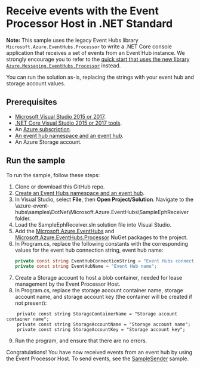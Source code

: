 # Receive events with the Event Processor Host in .NET Standard

**Note:** This sample uses the legacy Event Hubs library `Microsoft.Azure.EventHubs.Processor` to write a .NET Core console application that receives a set of events from an Event Hub instance. We strongly encourage you to refer to the [quick start that uses the new library `Azure.Messaging.EventHubs.Processor`](https://docs.microsoft.com/azure/event-hubs/event-hubs-dotnet-standard-getstarted-send#receive-events) instead.

You can run the solution as-is, replacing the strings with your event hub and storage account values.

## Prerequisites

- [Microsoft Visual Studio 2015 or 2017](http://www.visualstudio.com).
- [.NET Core Visual Studio 2015 or 2017 tools](http://www.microsoft.com/net/core).
- An [Azure subscription](https://azure.microsoft.com/free/).
- [An event hub namespace and an event hub](event-hubs-quickstart-namespace-portal.md).
- An Azure Storage account.

## Run the sample

To run the sample, follow these steps:

1. Clone or download this GitHub repo.
2. [Create an Event Hubs namespace and an event hub](event-hubs-quickstart-namespace-portal.md).
3. In Visual Studio, select **File**, then **Open Project/Solution**. Navigate to the \azure-event-hubs\samples\DotNet\Microsoft.Azure.EventHubs\SampleEphReceiver folder.
4. Load the SampleEphReceiver.sln solution file into Visual Studio.
5. Add the [Microsoft.Azure.EventHubs](https://www.nuget.org/packages/Microsoft.Azure.EventHubs/) and [Microsoft.Azure.EventHubs.Processor](https://www.nuget.org/packages/Microsoft.Azure.EventHubs.Processor/) NuGet packages to the project.
6. In Program.cs, replace the following constants with the corresponding values for the event hub connection string, event hub name:
   ```csharp
   private const string EventHubConnectionString = "Event Hubs connection string";
   private const string EventHubName = "Event Hub name";
   ```
7. Create a Storage account to host a blob container, needed for lease management by the Event Processor Host.
8. In Program.cs, replace the storage account container name, storage account name, and storage account key (the container will be created if not present):

```
    private const string StorageContainerName = "Storage account container name";
    private const string StorageAccountName = "Storage account name";
    private const string StorageAccountKey = "Storage account key";
```

9. Run the program, and ensure that there are no errors.

Congratulations! You have now received events from an event hub by using the Event Processor Host. To send events, see the [SampleSender](https://github.com/Azure/azure-event-hubs/tree/master/samples/DotNet/Microsoft.Azure.EventHubs/SampleSender) sample.
